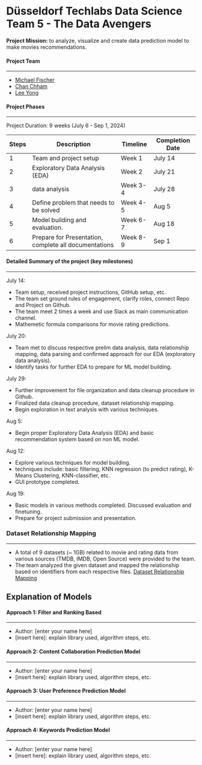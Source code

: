 # Düsseldorf Techlabs Data Science Team 5 - The Data Avengers
**Project Mission:** to analyze, visualize and create data prediction model to make movies recommendations.

#### Project Team 
---
- [Michael Fischer](https://github.com/michaeljordan53)
- [Chan Chham](https://github.com/ChanChham?query=slimrivermoi)
- [Lee Yong](https://github.com/slimrivermoi)


#### Project Phases
---
Project Duration: 9 weeks (July 6 - Sep 1, 2024)

| Steps | Description | Timeline | Completion Date |
| ----------- | ----------- | ----------- | ----------- |
| 1 | Team and project setup | Week 1 | July 14 |
| 2 | Exploratory Data Analysis (EDA) | Week 2 | July 21 |
| 3 | data analysis | Week 3-4 | July 28 |
| 4 | Define problem that needs to be solved | Week 4-5 | Aug 5 |
| 5 | Model building and evaluation. | Week 6-7 | Aug 18 |
| 6 | Prepare for Presentation, complete all documentations | Week 8-9 | Sep 1 |


#### Detailed Summary of the project (key milestones)
---
July 14:
  - Team setup, received project instructions, GitHub setup, etc.
  - The team set ground rules of engagement, clarify roles, connect Repo and Project on Github.
  - The team meet 2 times a week and use Slack as main communication channel.
  - Mathemetic formula comparisons for movie rating predictions.

July 20:
  - Team met to discuss respective prelim data analysis, data relationship mapping, data parsing and confirmed approach for our EDA (exploratory data analysis).
  - Identify tasks for further EDA to prepare for ML model building.

July 29:
  - Further improvement for file organization and data cleanup procedure in Github.
  - Finalized data cleanup procedure, dataset relationship mapping.
  - Begin exploration in text analysis with various techniques.

Aug 5: 
  - Begin proper Exploratory Data Analysis (EDA) and basic recommendation system based on non ML model.

Aug 12: 
  - Explore various techniques for model building.
  - techniques include: basic filtering, KNN regression (to predict rating), K-Means Clustering, KNN-classifier, etc.
  - GUI prototype completed.

Aug 19:
  - Basic models in various methods completed. Discussed evaluation and finetuning.
  - Prepare for project submission and presentation.


### Dataset Relationship Mapping
---
- A total of 9 datasets (~ 1GB) related to movie and rating data from various sources (TMDB, IMDB, Open Source) were provided to the team.
- The team analyzed the given dataset and mapped the relationship based on identifiers from each respective files. [Dataset Relationship Mapping](https://github.com/slimrivermoi/Techlabs-DS5/blob/main/edit_data/Lee/Dataset_Relationship_Mapping%2029-07-24.png)


## Explanation of Models
#### Approach 1: Filter and Ranking Based
---
- Author: [enter your name here]
- [insert here]: explain library used, algorithm steps, etc. 

#### Approach 2: Content Collaboration Prediction Model
---
- Author: [enter your name here]
- [insert here]: explain library used, algorithm steps, etc. 

#### Approach 3: User Preference Prediction Model
---
- Author: [enter your name here]
- [insert here]: explain library used, algorithm steps, etc. 

#### Approach 4: Keywords Prediction Model
---
- Author: [enter your name here]
- [insert here]: explain library used, algorithm steps, etc. 


 
 
 

